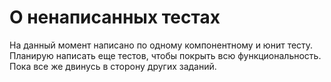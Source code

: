 # О ненаписанных тестах

На данный момент написано по одному компонентному и юнит тесту. 
Планирую написать еще тестов, чтобы покрыть всю функциональность. Пока все же двинусь в сторону других заданий.